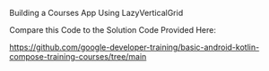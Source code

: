 Building a Courses App Using LazyVerticalGrid

Compare this Code to the Solution Code Provided Here:

https://github.com/google-developer-training/basic-android-kotlin-compose-training-courses/tree/main
